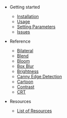 - Getting started

  - [Installation](./installation.md)
  - [Usage](./usage.md)
  - [Setting Parameters](./settingParameters.md)
  - [Issues](./issues.md)

- Reference

  - [Bilateral](./bilateral.md)
  - [Blend](./blend.md)
  - [Bloom](./bloom.md)
  - [Box Blur](./boxBlur.md)
  - [Brightness](./brightness.md)
  - [Canny Edge Detection](./cannyEdgeDetection.md)
  - [Cartoon](./cartoon.md)
  - [Contrast](./contrast.md)
  - [CRT](./crt.md)

- Resources

  - [List of Resources](./resources.md)